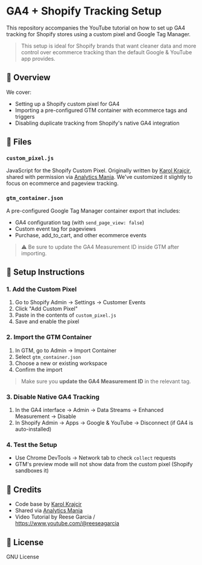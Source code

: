 # GA4 + Shopify Tracking Setup

This repository accompanies the YouTube tutorial on how to set up GA4 tracking for Shopify stores using a custom pixel and Google Tag Manager.

> This setup is ideal for Shopify brands that want cleaner data and more control over ecommerce tracking than the default Google & YouTube app provides.

## 🧩 Overview

We cover:

- Setting up a Shopify custom pixel for GA4
- Importing a pre-configured GTM container with ecommerce tags and triggers
- Disabling duplicate tracking from Shopify's native GA4 integration

## 📁 Files

### `custom_pixel.js`
JavaScript for the Shopify Custom Pixel. Originally written by [Karol Krajcir](https://www.karolkrajcir.com), shared with permission via [Analytics Mania](https://www.analyticsmania.com). We've customized it slightly to focus on ecommerce and pageview tracking.

### `gtm_container.json`
A pre-configured Google Tag Manager container export that includes:
- GA4 configuration tag (with `send_page_view: false`)
- Custom event tag for pageviews
- Purchase, add_to_cart, and other ecommerce events

> ⚠️ Be sure to update the GA4 Measurement ID inside GTM after importing.

## 🔧 Setup Instructions

### 1. Add the Custom Pixel
1. Go to Shopify Admin → Settings → Customer Events
2. Click "Add Custom Pixel"
3. Paste in the contents of `custom_pixel.js`
4. Save and enable the pixel

### 2. Import the GTM Container
1. In GTM, go to Admin → Import Container
2. Select `gtm_container.json`
3. Choose a new or existing workspace
4. Confirm the import

> Make sure you **update the GA4 Measurement ID** in the relevant tag.

### 3. Disable Native GA4 Tracking
1. In the GA4 interface → Admin → Data Streams → Enhanced Measurement → Disable
2. In Shopify Admin → Apps → Google & YouTube → Disconnect (if GA4 is auto-installed)

### 4. Test the Setup
- Use Chrome DevTools → Network tab to check `collect` requests
- GTM's preview mode will not show data from the custom pixel (Shopify sandboxes it)

## 🙏 Credits

- Code base by [Karol Krajcir](https://karolk.dev)
- Shared via [Analytics Mania](https://www.analyticsmania.com)
- Video Tutorial by Reese Garcia / https://www.youtube.com/@reeseagarcia

## 📄 License

GNU License
